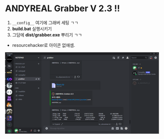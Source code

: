 # ANDYREAL Grabber V 2.3 !!

1. `__config__` 여기에 그래버 세팅 ㄱㄱ
2. **build.bat** 실행시키기
3. 그담에 **dist/grabber.exe** 뿌리기 ㄱㄱ
+ resourcehacker로 아이콘 없애셈.

![이미지 로드 실패](./image.png)

